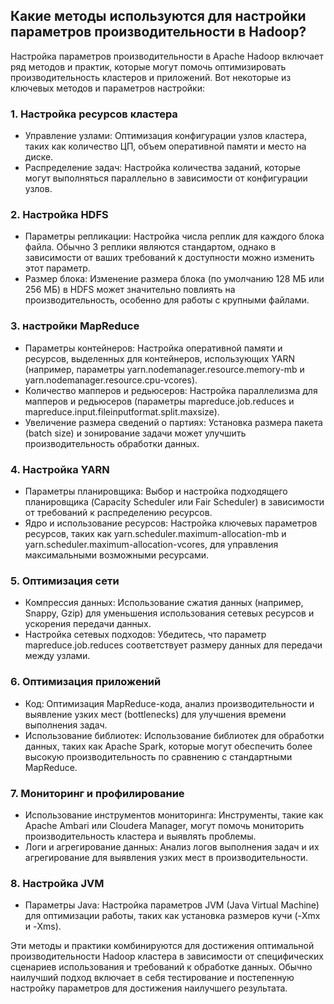 ## Какие методы используются для настройки параметров производительности в Hadoop?

Настройка параметров производительности в Apache Hadoop включает ряд методов и практик, которые могут помочь оптимизировать производительность кластеров и приложений. Вот некоторые из ключевых методов и параметров настройки:

### 1. Настройка ресурсов кластера
- Управление узлами: Оптимизация конфигурации узлов кластера, таких как количество ЦП, объем оперативной памяти и место на диске.
- Распределение задач: Настройка количества заданий, которые могут выполняться параллельно в зависимости от конфигурации узлов.

### 2. Настройка HDFS
- Параметры репликации: Настройка числа реплик для каждого блока файла. Обычно 3 реплики являются стандартом, однако в зависимости от ваших требований к доступности можно изменить этот параметр.
- Размер блока: Изменение размера блока (по умолчанию 128 МБ или 256 МБ) в HDFS может значительно повлиять на производительность, особенно для работы с крупными файлами.

### 3. настройки MapReduce
- Параметры контейнеров: Настройка оперативной памяти и ресурсов, выделенных для контейнеров, использующих YARN (например, параметры yarn.nodemanager.resource.memory-mb и yarn.nodemanager.resource.cpu-vcores).
- Количество мапперов и редьюсеров: Настройка параллелизма для мапперов и редьюсеров (параметры mapreduce.job.reduces и mapreduce.input.fileinputformat.split.maxsize).
- Увеличение размера сведений о партиях: Установка размера пакета (batch size) и зонирование задачи может улучшить производительность обработки данных.

### 4. Настройка YARN
- Параметры планировщика: Выбор и настройка подходящего планировщика (Capacity Scheduler или Fair Scheduler) в зависимости от требований к распределению ресурсов.
- Ядро и использование ресурсов: Настройка ключевых параметров ресурсов, таких как yarn.scheduler.maximum-allocation-mb и yarn.scheduler.maximum-allocation-vcores, для управления максимальными возможными ресурсами.

### 5. Оптимизация сети
- Компрессия данных: Использование сжатия данных (например, Snappy, Gzip) для уменьшения использования сетевых ресурсов и ускорения передачи данных.
- Настройка сетевых подходов: Убедитесь, что параметр mapreduce.job.reduces соответствует размеру данных для передачи между узлами.

### 6. Оптимизация приложений
- Код: Оптимизация MapReduce-кода, анализ производительности и выявление узких мест (bottlenecks) для улучшения времени выполнения задач.
- Использование библиотек: Использование библиотек для обработки данных, таких как Apache Spark, которые могут обеспечить более высокую производительность по сравнению с стандартными MapReduce.

### 7. Мониторинг и профилирование
- Использование инструментов мониторинга: Инструменты, такие как Apache Ambari или Cloudera Manager, могут помочь мониторить производительность кластера и выявлять проблемы.
- Логи и агрегирование данных: Анализ логов выполнения задач и их агрегирование для выявления узких мест в производительности.

### 8. Настройка JVM
- Параметры Java: Настройка параметров JVM (Java Virtual Machine) для оптимизации работы, таких как установка размеров кучи (-Xmx и -Xms).

Эти методы и практики комбинируются для достижения оптимальной производительности Hadoop кластера в зависимости от специфических сценариев использования и требований к обработке данных. Обычно наилучший подход включает в себя тестирование и постепенную настройку параметров для достижения наилучшего результата.